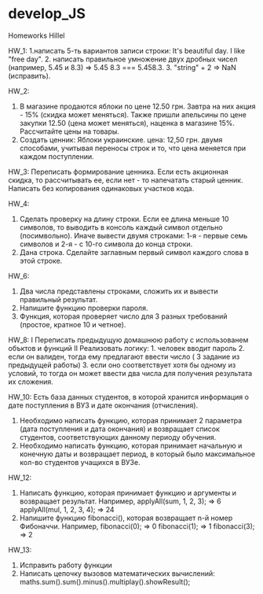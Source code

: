 # develop_JS
Homeworks Hillel

HW_1:
  1.написать 5-ть вариантов записи строки: It's beautiful day. I like "free day".
  2. написать правильное умножение двух дробных чисел (например, 5.45 и 8.3) => 5.45 8.3 === 5.458.3.
  3. "string" + 2 => NaN (исправить).
  
HW_2:
  1. В магазине продаются яблоки по цене 12.50 грн. Завтра на них акция - 15% (скидка может меняться).
     Также пришли апельсины по цене закупки 12.50 (цена может меняться), наценка в магазине 15%. 
     Рассчитайте цены на товары.
  2. Создать ценник: Яблоки украинские. цена: 12,50 грн.
     двумя способами, учитывая переносы строк и то, что цена меняется при каждом поступлении.
     
HW_3:
  Переписать формирование ценника. Если есть акционная скидка, то рассчитывать ее, 
  если нет - то напечатать старый ценник. Написать без копирования одинаковых участков кода.
  
HW_4:
  1. Сделать проверку на длину строки. Если ее длина меньше 10 символов, 
     то выводить в консоль каждый символ отдельно (посимвольно). Иначе вывести двумя строками:
     1-я - первые семь символов и 2-я - с 10-го символа до конца строки.
  2. Дана строка. Сделайте заглавным первый символ каждого слова в этой строке.
  
HW_6:
  1. Два числа представлены строками, сложить их и вывести правильный результат.
  2. Напишите функцию проверки пароля.
  3. Функция, которая проверяет число для 3 разных требований (простое, кратное 10 и четное).
  
HW_8:
  I Переписать предыдущую домашнюю работу с использованем объктов и функций
  II Реализовать логику:
    1. человек вводит пароль
    2. если он валиден, тогда ему предлагают ввести число ( 3 задание из предыдущей работы)
    3. если оно соответствует хотя бы одному из условий, то тогда он может ввести два числа 
       для получения результата их сложения.
       
HW_10:
  Есть база данных студентов, в которой хранится информация о дате поступления в ВУЗ и дате окончания (отчисления).
  1. Необходимо написать функцию, которая принимает 2 параметра (дата поступления и дата окончания)
     и возвращает список студентов, соответствующих данному периоду обучения.
  2. Необходимо написать функцию, которая принимает начальную и конечную даты и возвращает период,
     в который было максимальное кол-во студентов учащихся в ВУЗе.
     
HW_12:
  1. Написать функцию, которая принимает функцию и аргументы и возвращает результат. Например,
      applyAll(sum, 1, 2, 3); => 6
      applyAll(mul, 1, 2, 3, 4); => 24
  2. Напишите функцию fibonacci(), которая возвращает n-й номер Фибоначчи. Например,
      fibonacci(0); => 0
      fibonacci(1); => 1
      fibonacci(3); => 2
     
HW_13:
  1. Исправить работу функции
  2. Написать цепочку вызовов математических вычислений:
      maths.sum().sum().minus().multiplay().showResult();
